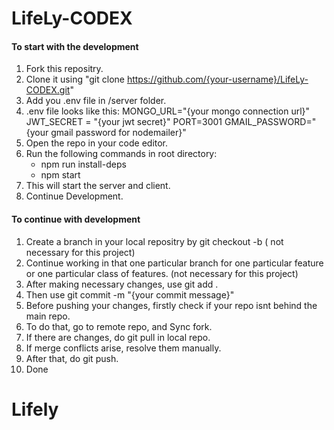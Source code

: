 ﻿# LifeLy-CODEX
 #### To start with the development
 1. Fork this repositry.
 2. Clone it using "git clone https://github.com/{your-username}/LifeLy-CODEX.git"
 3. Add you .env file in /server folder.
 4. .env file looks like this:
      MONGO_URL="{your mongo connection url}"
      JWT_SECRET = "{your jwt secret}"
      PORT=3001
      GMAIL_PASSWORD="{your gmail password for nodemailer}"
 6. Open the repo in your code editor.
 7. Run the following commands in root directory:
      - npm run install-deps
      - npm start
 8. This will start the server and client.
 9. Continue Development.


#### To continue with development
1. Create a branch in your local repositry by git checkout -b <branch-name> ( not necessary for this project)
2. Continue working in that one particular branch for one particular feature or one particular class of features. (not necessary for this project)
3. After making necessary changes, use git add .
4. Then use git commit -m "{your commit message}"
5. Before pushing your changes, firstly check if your repo isnt behind the main repo.
6. To do that, go to remote repo, and Sync fork.
7. If there are changes, do git pull in local repo.
8. If merge conflicts arise, resolve them manually.
9. After that, do git push.
10. Done
# Lifely
